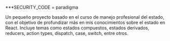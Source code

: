 ***SECURITY_CODE = paradigma

Un pequeño proyecto basado en el curso de manejo profesional del estado, con el objetivo de profundizar más en mis conocimientos sobre el estado en React. Incluye temas como estados compuestos, estados derivados, reducers, action types, dispatch, case, switch, entre otros.
